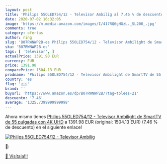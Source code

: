 ```yaml
---
layout: post
title: 'Philips 55OLED754/12 - Televisor Ambilig al 7.46 % de descuento'
date: 2020-07-02 16:32:05
image: 'https://m.media-amazon.com/images/I/417RQ6gHGzL._SL200_.jpg'
comments: true
category: ofertas
author: ring
slug: 'B07RWNWP2B-es Philips 55OLED754/12 - Televisor Ambilight de SmartTV de...'
sku: 'B07RWNWP2B-es'
tags: [ 'televisor', ]
actualPrice: 1391.98 EUR
currency: EUR
price: 1391.98
comparePrice: 1504.13 EUR
prodname: 'Philips 55OLED754/12 - Televisor Ambilight de SmartTV de 55 pulgadas con 4K UHD'
country: 'es'
flag: '🇪🇸'
brand: ''
buyurl: 'https://www.amazon.es/dp/B07RWNWP2B/?tag=tolees-21'
descuento: '7.46'
average: '1325.7399999999998'
---
```


Ahora mismo tienes [Philips 55OLED754/12 - Televisor Ambilight de SmartTV de 55 pulgadas con 4K UHD](https://www.amazon.es/dp/B07RWNWP2B/?tag=tolees-21) a 1391.98 EUR (original: 1504.13 EUR) (7.46 %  de descuento) en el siguiente enlace!

[![Philips 55OLED754/12 - Televisor Ambilig](https://m.media-amazon.com/images/I/417RQ6gHGzL._SL200_.jpg)](https://www.amazon.es/dp/B07RWNWP2B/?tag=tolees-21)

🔎:


[🛒 Visítala!!!](https://www.amazon.es/dp/B07RWNWP2B/?tag=tolees-21)
